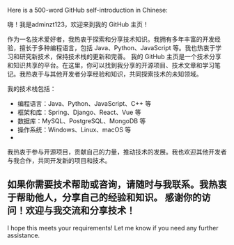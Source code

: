 Here is a 500-word GitHub self-introduction in Chinese:

嗨！我是adminzt123，欢迎来到我的 GitHub 主页！

作为一名技术爱好者，我热衷于探索和分享技术知识。我拥有多年丰富的开发经验，擅长于多种编程语言，包括 Java、Python、JavaScript 等。我也热衷于学习和研究新技术，保持技术栈的更新和完善。
我的 GitHub 主页是一个技术分享和知识共享的平台。在这里，你可以找到我分享的开源项目、技术文章和学习笔记。我热衷于与其他开发者分享经验和知识，共同探索技术的未知领域。

我的技术栈包括：
* 编程语言：Java、Python、JavaScript、C++ 等
* 框架和库：Spring、Django、React、Vue 等
* 数据库：MySQL、PostgreSQL、MongoDB 等
* 操作系统：Windows、Linux、macOS 等
* 
我热衷于参与开源项目，贡献自己的力量，推动技术的发展。我也欢迎其他开发者与我合作，共同开发新的项目和技术。

如果你需要技术帮助或咨询，请随时与我联系。我热衷于帮助他人，分享自己的经验和知识。
感谢你的访问！欢迎与我交流和分享技术！
---

I hope this meets your requirements! Let me know if you need any further assistance.
